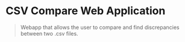 CSV Compare Web Application
===========================

> Webapp that allows the user to compare and find discrepancies between two .csv files.